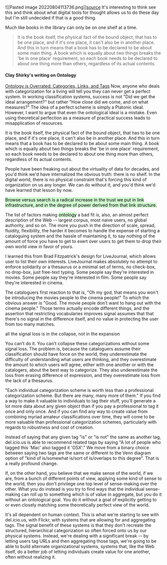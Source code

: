 
![[Pasted image 20220804113736.png]][source](https://www.are.na/blog/object-freedom)
It's interesting to think see this and think about what digital tools for thought allows us to do these day but I'm still undecided if that is a good thing. 


Much like books in the library can only be on one shelf at a time. 
>It is the book itself, the physical fact of the bound object, that has to be one place, and if it's one place, it can't also be in another place. And this in turn means that a book has to be declared to be about some main thing. A book which is equally about two things breaks the 'be in one place' requirement, so each book needs to be declared to about one thing more than others, regardless of its actual contents.



#### Clay Shirky's writing on Ontology 
[Ontology is Overrated: Categories, Links, and Tags](https://web.archive.org/web/20180224153834/http://www.shirky.com/writings/ontology_overrated.html)
Now, anyone who deals with categorization for a living will tell you they can never get a perfect system. In working classification systems, success is not "Did we get the ideal arrangement?" but rather "How close did we come, and on what measures?" The idea of a perfect scheme is simply a Platonic ideal. However, I want to argue that even the ontological ideal is a mistake. Even using theoretical perfection as a measure of practical success leads to misapplication of resources.

It is the book itself, the physical fact of the bound object, that has to be one place, and if it's one place, it can't also be in another place. And this in turn means that a book has to be declared to be about some main thing. A book which is equally about two things breaks the 'be in one place' requirement, so each book needs to be declared to about one thing more than others, regardless of its actual contents.

People have been freaking out about the virtuality of data for decades, and you'd think we'd have internalized the obvious truth: there is no shelf. In the digital world, there is no physical constraint that's forcing this kind of organization on us any longer. We can do without it, and you'd think we'd have learned that lesson by now.

<mark style="background: #BBFABBA6;">Browse versus search is a radical increase in the trust we put in link infrastructure, and in the degree of power derived from that link structure.</mark> 

The list of factors making <mark style="background: #BBFABBA6;">ontology</mark> a bad fit is, also, an almost perfect description of the Web -- largest corpus, most naive users, no global authority, and so on. The more you push in the direction of scale, spread, fluidity, flexibility, the harder it becomes to handle the expense of starting a cataloguing system and the hassle of maintaining it, to say nothing of the amount of force you have to get to exert over users to get them to drop their own world view in favor of yours.

I learned this from Brad Fitzpatrick's design for LiveJournal, which allows user to list their own interests. LiveJournal makes absolutely no attempt to enforce solidarity or a thesaurus or a minimal set of terms, no check-box, no drop-box, just free-text typing. Some people say they're interested in movies. Some people say they're interested in film. Some people say they're interested in cinema.

The cataloguers first reaction to that is, "Oh my god, that means you won't be introducing the movies people to the cinema people!" To which the obvious answer is "Good. The movie people don't want to hang out with the cinema people." Those terms actually encode different things, and the assertion that restricting vocabularies improves signal assumes that that there's no signal in the difference itself, and no value in protecting the user from too many matches.

all the signal loss is in the collapse, not in the expansion

You can't do it. You can't collapse these categorizations without some signal loss. The problem is, because the cataloguers assume their classification should have force on the world, they underestimate the difficulty of understanding what users are thinking, and they overestimate the amount to which users will agree, either with one another or with the catalogers, about the best way to categorize. They also underestimate the loss from erasing difference of expression, and they overestimate loss from the lack of a thesaurus.

"Each individual categorization scheme is worth less than a professional categorization scheme. But there are many, many more of them." If you find a way to make it valuable to individuals to tag their stuff, you'll generate a lot more data about any given object than if you pay a professional to tag it once and only once. And if you can find any way to create value from combining myriad amateur classifications over time, they will come to be more valuable than professional categorization schemes, particularly with regards to robustness and cost of creation.

Instead of saying that any given tag "is" or "is not" the same as another tag, del.icio.us is able to recommend related tags by saying "A lot of people who tagged this 'Mac' also tagged it 'OSX'." We move from a binary choice between saying two tags are the same or different to the Venn diagram option of "kind of is/somewhat is/sort of is/overlaps to this degree". That is a really profound change.

If, on the other hand, you believe that we make sense of the world, if we are, from a bunch of different points of view, applying some kind of sense to the world, then you don't privilege one top level of sense-making over the other. What you do instead is you try to find ways that the individual sense-making can roll up to something which is of value in aggregate, but you do it without an ontological goal. You do it without a goal of explicitly getting to or even closely matching some theoretically perfect view of the world.

It's all dependent on human context. This is what we're starting to see with del.icio.us, with Flickr, with systems that are allowing for and aggregating tags. The signal benefit of these systems is that they don't recreate the structured, hierarchical categorization so often forced onto us by our physical systems. Instead, we're dealing with a significant break -- by letting users tag URLs and then aggregating those tags, we're going to be able to build alternate organizational systems, systems that, like the Web itself, do a better job of letting individuals create value for one another, often without realizing it.